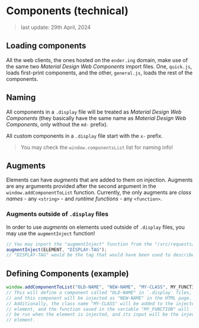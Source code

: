 # Components (technical)

> last update: 29th April, 2024

## Loading components

All the web clients, the ones hosted on the `ender.ing` domain, make use of the same two *Material Design Web Components* import files. One, `quick.js`, loads first-print components, and the other, `general.js`, loads the rest of the components.

## Naming

All components in a `.display` file will be treated as *Material Design Web Components* (they basically have the same name as *Material Design Web Components*, only without the `md-` prefix).

All custom components in a `.display` file start with the `x-` prefix.

> You may check the `window.componentsList` list for naming info!

## Augments

Elements can have *augments* that are added to them on injection. Augments are any arguments provided after the second argument in the `window.addComponentToList` function. Currently, the only augments are *class names* - any `<string>` - and *runtime functions* - any `<function>`.

### Augments outside of `.display` files

In order to use *augments* on elements used outside of `.display` files, you may use the `augmentInject` function!

```javascript
// You may inport the "augmentInject" function from the "/src/requests/process.jsx" file
augmentInject(ELEMENT, "DISPLAY-TAG");
// "DISPLAY-TAG" would be the tag that would have been used to describe the element inside .display files
```

## Defining Components (example)

```javascript
window.addComponentToList("OLD-NAME", "NEW-NAME", "MY-CLASS", MY_FUNCTION);
// This will define a component called "OLD-NAME" in `.display` files,
// and this component will be injected as "NEW-NAME" in the HTML page.
// Additionally, the class name "MY-CLASS" will be added to the injected
// element, and the function saved in the variable "MY_FUNCTION" will
// be run when the element is injected, and its input will be the injected
// element.
```
